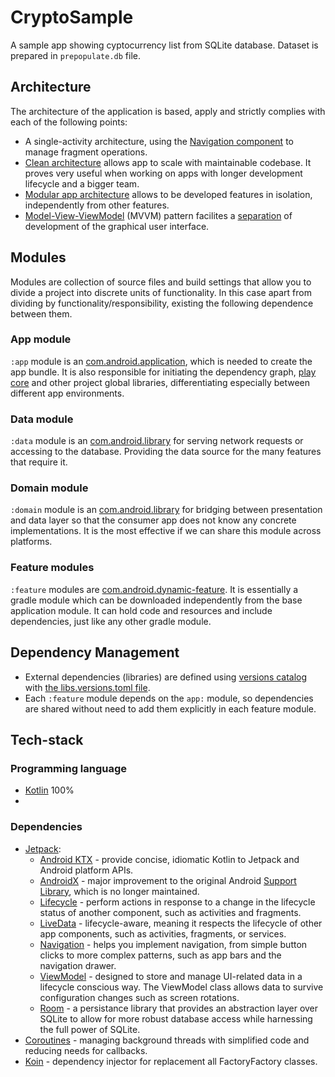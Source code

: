 # CryptoSample
A sample app showing cyptocurrency list from SQLite database. Dataset is prepared in `prepopulate.db` file.

## Architecture
The architecture of the application is based, apply and strictly complies with each of the following points:
-   A single-activity architecture, using the [Navigation component](https://developer.android.com/guide/navigation/navigation-getting-started) to manage fragment operations.
-   [Clean architecture](http://blog.cleancoder.com/uncle-bob/2012/08/13/the-clean-architecture.html) allows app to scale with maintainable codebase. It proves very useful when working on apps with longer development lifecycle and a bigger team.
-   [Modular app architecture](https://proandroiddev.com/build-a-modular-android-app-architecture-25342d99de82) allows to be developed features in isolation, independently from other features.
-   [Model-View-ViewModel](https://en.wikipedia.org/wiki/Model%E2%80%93view%E2%80%93viewmodel) (MVVM) pattern facilites a [separation](https://en.wikipedia.org/wiki/Separation_of_concerns) of development of the graphical user interface.

## Modules
Modules are collection of source files and build settings that allow you to divide a project into discrete units of functionality. In this case apart from dividing by functionality/responsibility, existing the following dependence between them.

### App module
`:app` module is an [com.android.application](https://developer.android.com/studio/build/), which is needed to create the app bundle.  It is also responsible for initiating the dependency graph, [play core](https://developer.android.com/reference/com/google/android/play/core/release-notes) and other project global libraries, differentiating especially between different app environments.

### Data module
`:data` module is an [com.android.library](https://developer.android.com/studio/projects/android-library)  for serving network requests or accessing to the database. Providing the data source for the many features that require it.

### Domain module
`:domain` module is an [com.android.library](https://developer.android.com/studio/projects/android-library) for bridging between presentation and data layer so that the consumer app does not know any concrete implementations. It is the most effective if we can share this module across platforms.

### Feature modules
`:feature` modules are [com.android.dynamic-feature](https://developer.android.com/studio/projects/dynamic-delivery). It is essentially a gradle module which can be downloaded independently from the base application module. It can hold code and resources and include dependencies, just like any other gradle module.

## Dependency Management
-   External dependencies (libraries) are defined using [versions catalog](https://docs.gradle.org/current/userguide/platforms.html) with [the libs.versions.toml file](https://docs.gradle.org/current/userguide/platforms.html#sub:conventional-dependencies-toml).
-   Each `:feature` module depends on the `app:` module, so dependencies are shared without need to add them explicitly in each feature module.

## Tech-stack
### Programming language
- [Kotlin](https://kotlinlang.org) 100%
- 
### Dependencies
-   [Jetpack](https://developer.android.com/jetpack):
    -   [Android KTX](https://developer.android.com/kotlin/ktx.html) - provide concise, idiomatic Kotlin to Jetpack and Android platform APIs.
    -   [AndroidX](https://developer.android.com/jetpack/androidx) - major improvement to the original Android [Support Library](https://developer.android.com/topic/libraries/support-library/index), which is no longer maintained.
    -   [Lifecycle](https://developer.android.com/topic/libraries/architecture/lifecycle) - perform actions in response to a change in the lifecycle status of another component, such as activities and fragments.
    -   [LiveData](https://developer.android.com/topic/libraries/architecture/livedata) - lifecycle-aware, meaning it respects the lifecycle of other app components, such as activities, fragments, or services.
    -   [Navigation](https://developer.android.com/guide/navigation/) - helps you implement navigation, from simple button clicks to more complex patterns, such as app bars and the navigation drawer.
    -   [ViewModel](https://developer.android.com/topic/libraries/architecture/viewmodel) - designed to store and manage UI-related data in a lifecycle conscious way. The ViewModel class allows data to survive configuration changes such as screen rotations.
    -   [Room](https://developer.android.com/jetpack/androidx/releases/room) - a persistance library that provides an abstraction layer over SQLite to allow for more robust database access while harnessing the full power of SQLite.
-   [Coroutines](https://kotlinlang.org/docs/reference/coroutines-overview.html) - managing background threads with simplified code and reducing needs for callbacks.
-   [Koin](https://github.com/InsertKoinIO/koin) - dependency injector for replacement all FactoryFactory classes.
